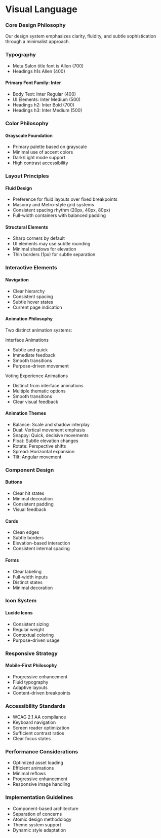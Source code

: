 # Visual Language

### Core Design Philosophy
Our design system emphasizes clarity, fluidity, and subtle sophistication through a minimalist approach.

### Typography
- Meta.Salon title font is Allen (700)
- Headings h1s Allen (400)


#### Primary Font Family: Inter
- Body Text: Inter Regular (400)
- UI Elements:  Inter Medium (500)
- Headings h2:  Inter Bold (700)
- Headings h3:  Inter Medium (500)

### Color Philosophy
#### Grayscale Foundation
- Primary palette based on grayscale
- Minimal use of accent colors
- Dark/Light mode support
- High contrast accessibility

### Layout Principles
#### Fluid Design
- Preference for fluid layouts over fixed breakpoints
- Masonry and Metro-style grid systems
- Consistent spacing rhythm (20px, 40px, 80px)
- Full-width containers with balanced padding

#### Structural Elements
- Sharp corners by default
- UI elements may use subtle rounding
- Minimal shadows for elevation
- Thin borders (1px) for subtle separation

### Interactive Elements
#### Navigation
- Clear hierarchy
- Consistent spacing
- Subtle hover states
- Current page indication

#### Animation Philosophy
Two distinct animation systems:

Interface Animations
- Subtle and quick
- Immediate feedback
- Smooth transitions
- Purpose-driven movement

Voting Experience Animations
- Distinct from interface animations
- Multiple thematic options
- Smooth transitions
- Clear visual feedback

#### Animation Themes
- Balance: Scale and shadow interplay
- Dual: Vertical movement emphasis
- Snappy: Quick, decisive movements
- Float: Subtle elevation changes
- Rotate: Perspective shifts
- Spread: Horizontal expansion
- Tilt: Angular movement

### Component Design
#### Buttons
- Clear hit states
- Minimal decoration
- Consistent padding
- Visual feedback
#### Cards
- Clean edges
- Subtle borders
- Elevation-based interaction
- Consistent internal spacing
#### Forms
- Clear labeling
- Full-width inputs
- Distinct states
- Minimal decoration
### Icon System
#### Lucide Icons
- Consistent sizing
- Regular weight
- Contextual coloring
- Purpose-driven usage

### Responsive Strategy
#### Mobile-First Philosophy
- Progressive enhancement
- Fluid typography
- Adaptive layouts
- Content-driven breakpoints

### Accessibility Standards
- WCAG 2.1 AA compliance
- Keyboard navigation
- Screen reader optimization
- Sufficient contrast ratios
- Clear focus states

### Performance Considerations
- Optimized asset loading
- Efficient animations
- Minimal reflows
- Progressive enhancement
- Responsive image handling
### Implementation Guidelines
- Component-based architecture
- Separation of concerns
- Atomic design methodology
- Theme system support
- Dynamic style adaptation